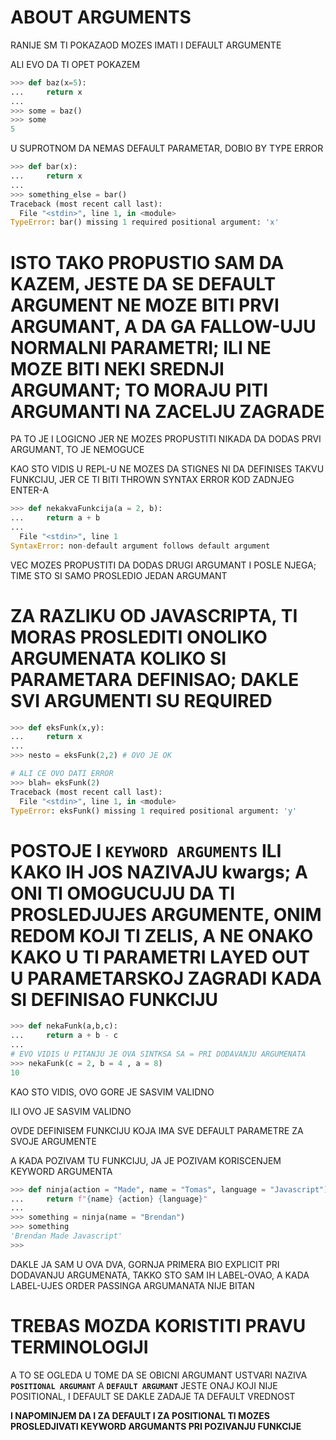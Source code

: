 # ABOUT ARGUMENTS

RANIJE SM TI POKAZAOD MOZES IMATI I DEFAULT ARGUMENTE

ALI EVO DA TI OPET POKAZEM

```py
>>> def baz(x=5):
...     return x
... 
>>> some = baz()
>>> some
5
```

U SUPROTNOM DA NEMAS DEFAULT PARAMETAR, DOBIO BY TYPE ERROR

```py
>>> def bar(x):
...     return x
... 
>>> something_else = bar()
Traceback (most recent call last):
  File "<stdin>", line 1, in <module>
TypeError: bar() missing 1 required positional argument: 'x'
```

# ISTO TAKO PROPUSTIO SAM DA KAZEM, JESTE DA SE DEFAULT ARGUMENT NE MOZE BITI PRVI ARGUMANT, A DA GA FALLOW-UJU NORMALNI PARAMETRI; ILI NE MOZE BITI NEKI SREDNJI ARGUMANT; TO MORAJU PITI ARGUMANTI NA ZACELJU ZAGRADE

PA TO JE I LOGICNO JER NE MOZES PROPUSTITI NIKADA DA DODAS PRVI ARGUMANT, TO JE NEMOGUCE

KAO STO VIDIS U REPL-U NE MOZES DA STIGNES NI DA DEFINISES TAKVU FUNKCIJU, JER CE TI BITI THROWN SYNTAX ERROR KOD  ZADNJEG ENTER-A

```py
>>> def nekakvaFunkcija(a = 2, b):
...     return a + b
... 
  File "<stdin>", line 1
SyntaxError: non-default argument follows default argument
```

VEC MOZES PROPUSTITI DA DODAS DRUGI ARGUMANT I POSLE NJEGA; TIME STO SI SAMO PROSLEDIO JEDAN ARGUMANT

# ZA RAZLIKU OD JAVASCRIPTA, TI MORAS PROSLEDITI ONOLIKO ARGUMENATA KOLIKO SI PARAMETARA DEFINISAO; DAKLE SVI ARGUMENTI SU REQUIRED

```py
>>> def eksFunk(x,y):
...     return x
... 
>>> nesto = eksFunk(2,2) # OVO JE OK

# ALI CE OVO DATI ERROR
>>> blah= eksFunk(2)
Traceback (most recent call last):
  File "<stdin>", line 1, in <module>
TypeError: eksFunk() missing 1 required positional argument: 'y'
```

# POSTOJE I `KEYWORD ARGUMENTS` ILI KAKO IH JOS NAZIVAJU kwargs; A ONI TI OMOGUCUJU DA TI PROSLEDJUJES ARGUMENTE, ONIM REDOM KOJI TI ZELIS, A NE ONAKO KAKO U TI PARAMETRI LAYED OUT U PARAMETARSKOJ ZAGRADI KADA SI DEFINISAO FUNKCIJU

```py
>>> def nekaFunk(a,b,c):
...     return a + b - c
... 
# EVO VIDIS U PITANJU JE OVA SINTKSA SA = PRI DODAVANJU ARGUMENATA
>>> nekaFunk(c = 2, b = 4 , a = 8)
10 
```

KAO STO VIDIS, OVO GORE JE SASVIM VALIDNO

ILI OVO JE SASVIM VALIDNO

OVDE DEFINISEM FUNKCIJU KOJA IMA SVE DEFAULT PARAMETRE ZA SVOJE ARGUMENTE

A KADA POZIVAM TU FUNKCIJU, JA JE POZIVAM KORISCENJEM KEYWORD ARGUMENTA

```py
>>> def ninja(action = "Made", name = "Tomas", language = "Javascript"):
...     return f"{name} {action} {language}"
... 
>>> something = ninja(name = "Brendan")
>>> something
'Brendan Made Javascript'
>>> 
```

DAKLE JA SAM U OVA DVA, GORNJA PRIMERA BIO EXPLICIT PRI DODAVANJU ARGUMENATA, TAKKO STO SAM IH LABEL-OVAO, A KADA LABEL-UJES ORDER PASSINGA ARGUMANATA NIJE BITAN

# TREBAS MOZDA KORISTITI PRAVU TERMINOLOGIJI

A TO SE OGLEDA U TOME DA SE OBICNI ARGUMANT USTVARI NAZIVA **`POSITIONAL ARGUMANT`** A **`DEFAULT ARGUMANT`** JESTE ONAJ KOJI NIJE POSITIONAL, I DEFAULT SE DAKLE ZADAJE TA DEFAULT VREDNOST

**I NAPOMINJEM DA I ZA DEFAULT I ZA POSITIONAL TI MOZES PROSLEDJIVATI KEYWORD ARGUMANTS PRI POZIVANJU FUNKCIJE**